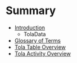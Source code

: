 # Summary

* [Introduction](README.md)
   * TolaData 
* [Glossary of Terms](chapter1.md)
* [Tola Table Overview](tola_table_overview.md)
* [Tola Activity Overview](tola_activity_overview.md)

